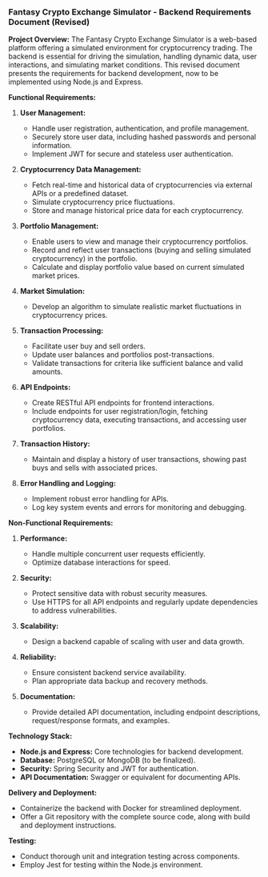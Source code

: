 ### Fantasy Crypto Exchange Simulator - Backend Requirements Document (Revised)

**Project Overview:**
The Fantasy Crypto Exchange Simulator is a web-based platform offering a simulated environment for cryptocurrency trading. The backend is essential for driving the simulation, handling dynamic data, user interactions, and simulating market conditions. This revised document presents the requirements for backend development, now to be implemented using Node.js and Express.

**Functional Requirements:**

1. **User Management:**
   - Handle user registration, authentication, and profile management.
   - Securely store user data, including hashed passwords and personal information.
   - Implement JWT for secure and stateless user authentication.

2. **Cryptocurrency Data Management:**
   - Fetch real-time and historical data of cryptocurrencies via external APIs or a predefined dataset.
   - Simulate cryptocurrency price fluctuations.
   - Store and manage historical price data for each cryptocurrency.

3. **Portfolio Management:**
   - Enable users to view and manage their cryptocurrency portfolios.
   - Record and reflect user transactions (buying and selling simulated cryptocurrency) in the portfolio.
   - Calculate and display portfolio value based on current simulated market prices.

4. **Market Simulation:**
   - Develop an algorithm to simulate realistic market fluctuations in cryptocurrency prices.

5. **Transaction Processing:**
   - Facilitate user buy and sell orders.
   - Update user balances and portfolios post-transactions.
   - Validate transactions for criteria like sufficient balance and valid amounts.

6. **API Endpoints:**
   - Create RESTful API endpoints for frontend interactions.
   - Include endpoints for user registration/login, fetching cryptocurrency data, executing transactions, and accessing user portfolios.

7. **Transaction History:**
   - Maintain and display a history of user transactions, showing past buys and sells with associated prices.

8. **Error Handling and Logging:**
   - Implement robust error handling for APIs.
   - Log key system events and errors for monitoring and debugging.

**Non-Functional Requirements:**

1. **Performance:**
   - Handle multiple concurrent user requests efficiently.
   - Optimize database interactions for speed.

2. **Security:**
   - Protect sensitive data with robust security measures.
   - Use HTTPS for all API endpoints and regularly update dependencies to address vulnerabilities.

3. **Scalability:**
   - Design a backend capable of scaling with user and data growth.

4. **Reliability:**
   - Ensure consistent backend service availability.
   - Plan appropriate data backup and recovery methods.

5. **Documentation:**
   - Provide detailed API documentation, including endpoint descriptions, request/response formats, and examples.

**Technology Stack:**
- **Node.js and Express:** Core technologies for backend development.
- **Database:** PostgreSQL or MongoDB (to be finalized).
- **Security:** Spring Security and JWT for authentication.
- **API Documentation:** Swagger or equivalent for documenting APIs.

**Delivery and Deployment:**
- Containerize the backend with Docker for streamlined deployment.
- Offer a Git repository with the complete source code, along with build and deployment instructions.

**Testing:**
- Conduct thorough unit and integration testing across components.
- Employ Jest for testing within the Node.js environment.

